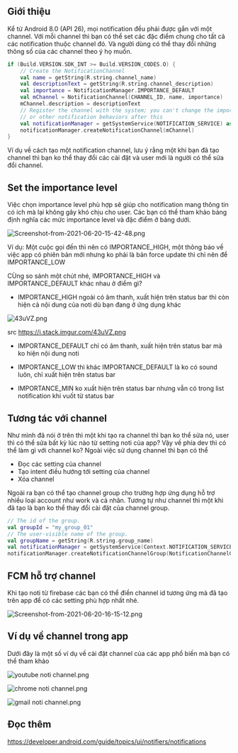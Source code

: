 ## Giới thiệu

Kể từ Android 8.0 (API 26), mọi notification đều phải được gắn với một channel. Với mỗi channel thì bạn có thể set các đặc điểm chung cho tất cả các notification thuộc channel đó. Và người dùng có thể thay đổi những thông số của các channel theo ý họ muốn.

```kotlin
if (Build.VERSION.SDK_INT >= Build.VERSION_CODES.O) {
    // Create the NotificationChannel
    val name = getString(R.string.channel_name)
    val descriptionText = getString(R.string.channel_description)
    val importance = NotificationManager.IMPORTANCE_DEFAULT
    val mChannel = NotificationChannel(CHANNEL_ID, name, importance)
    mChannel.description = descriptionText
    // Register the channel with the system; you can't change the importance
    // or other notification behaviors after this
    val notificationManager = getSystemService(NOTIFICATION_SERVICE) as NotificationManager
    notificationManager.createNotificationChannel(mChannel)
}
```

Ví dụ về cách tạo một notification channel, lưu ý rằng một khi bạn đã tạo channel thì bạn ko thể thay đổi các cài đặt và user mới là người có thể sửa đổi channel.

## Set the importance level

Việc chọn importance level phù hợp sẽ giúp cho notification mang thông tin có ích mà lại không gây khó chịu cho user. Các bạn có thể tham khảo bảng định nghĩa các mức importance level và đặc điểm ở bảng dưới.

![Screenshot-from-2021-06-20-15-42-48.png](https://images.viblo.asia/a33de0bf-983d-49c3-aa6a-8afdf042e757.png)

Ví dụ: Một cuộc gọi đến thì nên có IMPORTANCE_HIGH,
một thông báo về việc app có phiên bản mới nhưng ko phải là bản force update thì chỉ nên để IMPORTANCE_LOW

CÙng so sánh một chút nhé, IMPORTANCE_HIGH và IMPORTANCE_DEFAULT khác nhau ở điểm gì?

- IMPORTANCE_HIGH ngoài có âm thanh, xuất hiện trên status bar thì còn hiện cả nội dung của noti dù bạn đang ở ứng dụng khác

![43uVZ.png](https://images.viblo.asia/daf73fce-60a1-435d-ba8b-ada5c57f9c86.png)

src https://i.stack.imgur.com/43uVZ.png

- IMPORTANCE_DEFAULT chỉ có âm thanh, xuất hiện trên status bar mà ko hiện nội dung noti

- IMPORTANCE_LOW thì khác IMPORTANCE_DEFAULT là ko có sound luôn, chỉ xuất hiện trên status bar

- IMPORTANCE_MIN	ko xuất hiện trên status bar nhưng vẫn có trong list notification khi vuốt từ status bar

## Tương tác với channel

Như mình đã nói ở trên thì một khi tạo ra channel thì bạn ko thể sửa nó, user thì có thể sửa bất kỳ lúc nào từ setting noti của app? Vậy về phía dev thì có thể làm gì với channel ko? Ngoài việc sử dụng channel thì bạn có thể

- Đọc các setting của channel
- Tạo intent điều hướng tới setting của channel
- Xóa channel

Ngoài ra bạn có thể tạo channel group cho trường hợp ứng dụng hỗ trợ nhiều loại account như work và cá nhân. Tương tự như channel thì một khi đã tạo là bạn ko thể thay đổi cài đặt của channel group.

```kotlin
// The id of the group.
val groupId = "my_group_01"
// The user-visible name of the group.
val groupName = getString(R.string.group_name)
val notificationManager = getSystemService(Context.NOTIFICATION_SERVICE) as NotificationManager
notificationManager.createNotificationChannelGroup(NotificationChannelGroup(groupId, groupName))
```

## FCM hỗ trợ channel

Khi tạo noti từ firebase các bạn có thể điền channel id tương ứng mà đã tạo trên app để có các setting phù hợp nhất nhé.

![Screenshot-from-2021-06-20-16-15-12.png](https://images.viblo.asia/0605451c-123f-42b8-9585-60df8e77f4c9.png)

## Ví dụ về channel trong app

Dưới đây là một số ví dụ về cài đặt channel của các app phổ biến mà bạn có thể tham khảo

![youtube noti channel.png](https://images.viblo.asia/f65861cd-ba23-41b2-a844-273e7cf88b07.png)

![chrome noti channel.png](https://images.viblo.asia/dede60d1-1f1f-4a22-ac10-40174a792f33.png)

![gmail noti channel.png](https://images.viblo.asia/755d3ddc-241f-4005-b90a-73c7d1546469.png)


## Đọc thêm

https://developer.android.com/guide/topics/ui/notifiers/notifications